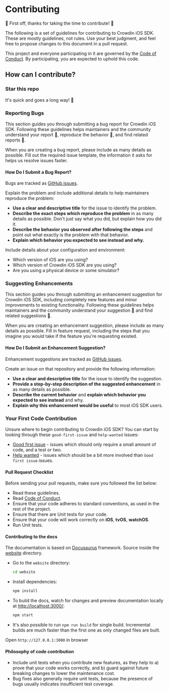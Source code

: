 # Contributing

:tada: First off, thanks for taking the time to contribute! :tada:

The following is a set of guidelines for contributing to Crowdin iOS SDK. These are mostly guidelines, not rules. Use your best judgment, and feel free to propose changes to this document in a pull request.

This project and everyone participating in it are governed by the [Code of Conduct](/CODE_OF_CONDUCT.md). By participating, you are expected to uphold this code.

## How can I contribute?

### Star this repo

It's quick and goes a long way! :stars:

### Reporting Bugs

This section guides you through submitting a bug report for Crowdin iOS SDK. Following these guidelines helps maintainers and the community understand your report :pencil:, reproduce the behavior :iphone:, and find related reports :mag_right:.

When you are creating a bug report, please include as many details as possible. Fill out the required issue template, the information it asks for helps us resolve issues faster.

#### How Do I Submit a Bug Report?

Bugs are tracked as [GitHub issues](https://github.com/crowdin/mobile-sdk-ios/issues/).

Explain the problem and include additional details to help maintainers reproduce the problem:

* **Use a clear and descriptive title** for the issue to identify the problem.
* **Describe the exact steps which reproduce the problem** in as many details as possible. Don't just say what you did, but explain how you did it.
* **Describe the behavior you observed after following the steps** and point out what exactly is the problem with that behavior.
* **Explain which behavior you expected to see instead and why.**

Include details about your configuration and environment:

* Which version of iOS are you using?
* Which version of Crowdin iOS SDK are you using?
* Are you using a physical device or some simulator?

### Suggesting Enhancements

This section guides you through submitting an enhancement suggestion for Crowdin iOS SDK, including completely new features and minor improvements to existing functionality. Following these guidelines helps maintainers and the community understand your suggestion :pencil: and find related suggestions :mag_right:.

When you are creating an enhancement suggestion, please include as many details as possible. Fill in feature request, including the steps that you imagine you would take if the feature you're requesting existed.

#### How Do I Submit an Enhancement Suggestion?

Enhancement suggestions are tracked as [GitHub issues](https://github.com/crowdin/mobile-sdk-ios/issues/). 

Create an issue on that repository and provide the following information:

* **Use a clear and descriptive title** for the issue to identify the suggestion.
* **Provide a step-by-step description of the suggested enhancement** in as many details as possible.
* **Describe the current behavior** and **explain which behavior you expected to see instead** and why.
* **Explain why this enhancement would be useful** to most iOS SDK users.

### Your First Code Contribution

Unsure where to begin contributing to Crowdin iOS SDK? You can start by looking through these `good-first-issue` and `help-wanted` issues:

* [Good first issue](https://github.com/crowdin/mobile-sdk-ios/issues?q=is%3Aopen+is%3Aissue+label%3A%22good+first+issue%22) - issues which should only require a small amount of code, and a test or two.
* [Help wanted](https://github.com/crowdin/mobile-sdk-ios/issues?q=is%3Aopen+is%3Aissue+label%3A%22help+wanted%22) - issues which should be a bit more involved than `Good first issue` issues.

#### Pull Request Checklist

Before sending your pull requests, make sure you followed the list below:

- Read these guidelines.
- Read [Code of Conduct](/CODE_OF_CONDUCT.md).
- Ensure that your code adheres to standard conventions, as used in the rest of the project.
- Ensure that there are Unit tests for your code.
- Ensure that your code will work correctly on **iOS**, **tvOS**, **watchOS**.
- Run Unit tests.

#### Contributing to the docs

The documentation is based on [Docusaurus](https://docusaurus.io/) framework. Source inside the [website](https://github.com/crowdin/mobile-sdk-ios/tree/master/website) directory.

- Go to the `website` directory:

  ```sh
  cd website
  ```

- Install dependencies:

   ```sh
   npm install
   ```

- To build the docs, watch for changes and preview documentation locally at [http://localhost:3000/](http://localhost:3000/):

   ```sh
   npm start
   ```

- It's also possible to run `npm run build` for single build. Incremental builds are much faster than the first one as only changed files are built.

Open `http://127.0.0.1:3000` in browser

#### Philosophy of code contribution

- Include unit tests when you contribute new features, as they help to a) prove that your code works correctly, and b) guard against future breaking changes to lower the maintenance cost.
- Bug fixes also generally require unit tests, because the presence of bugs usually indicates insufficient test coverage.
